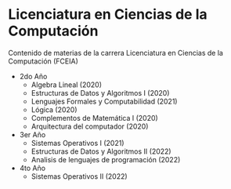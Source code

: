 # Licenciatura en Ciencias de la Computación
Contenido de materias de la carrera Licenciatura en Ciencias de la Computación (FCEIA)
- 2do Año
  - Algebra Lineal (2020)
  - Estructuras de Datos y Algoritmos I (2020) 
  - Lenguajes Formales y Computabilidad (2021)
  - Lógica (2020)
  - Complementos de Matemática I (2020)
  - Arquitectura del computador (2020)
- 3er Año
  - Sistemas Operativos I (2021)
  - Estructuras de Datos y Algoritmos II (2022) 
  - Analisis de lenguajes de programación (2022)
- 4to Año
  - Sistemas Operativos II (2022)
